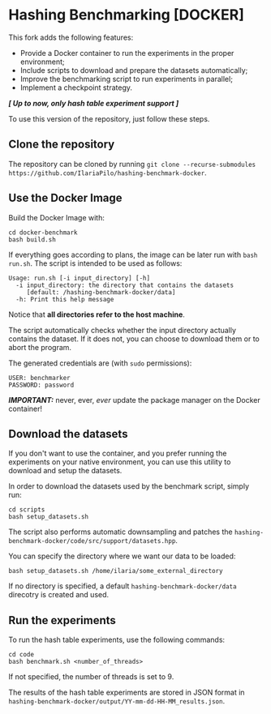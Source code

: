 # Hashing Benchmarking [DOCKER]

This fork adds the following features:
- Provide a Docker container to run the experiments in the proper environment;
- Include scripts to download and prepare the datasets automatically;
- Improve the benchmarking script to run experiments in parallel;
- Implement a checkpoint strategy.

__*[ Up to now, only hash table experiment support ]*__

To use this version of the repository, just follow these steps.

## Clone the repository
The repository can be cloned by running `git clone --recurse-submodules https://github.com/IlariaPilo/hashing-benchmark-docker`.

## Use the Docker Image
Build the Docker Image with:
```
cd docker-benchmark
bash build.sh
```
If everything goes according to plans, the image can be later run with `bash run.sh`. The script is intended to be used as follows:
```
Usage: run.sh [-i input_directory] [-h]
  -i input_directory: the directory that contains the datasets
     [default: /hashing-benchmark-docker/data]
  -h: Print this help message
```
Notice that **all directories refer to the host machine**.

The script automatically checks whether the input directory actually contains the dataset. If it does not, you can choose to download them or to abort the program.

The generated credentials are (with `sudo` permissions):
```
USER: benchmarker
PASSWORD: password
```

__*IMPORTANT:*__ never, ever, _ever_ update the package manager on the Docker container!

## Download the datasets
If you don't want to use the container, and you prefer running the experiments on your native environment, you can use this utility to download and setup the datasets.

In order to download the datasets used by the benchmark script, simply run:
```
cd scripts
bash setup_datasets.sh
```
The script also performs automatic downsampling and patches the `hashing-benchmark-docker/code/src/support/datasets.hpp`.

You can specify the directory where we want our data to be loaded:
```
bash setup_datasets.sh /home/ilaria/some_external_directory
```
If no directory is specified, a default `hashing-benchmark-docker/data` direcotry is created and used.

## Run the experiments
To run the hash table experiments, use the following commands:
```
cd code
bash benchmark.sh <number_of_threads>
```
If not specified, the number of threads is set to 9.

The results of the hash table experiments are stored in JSON format in `hashing-benchmark-docker/output/YY-mm-dd-HH-MM_results.json`.


